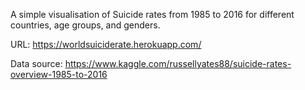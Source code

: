 A simple visualisation of Suicide rates from 1985 to 2016 for different countries, age groups, and genders.

URL: 
https://worldsuiciderate.herokuapp.com/

Data source:
https://www.kaggle.com/russellyates88/suicide-rates-overview-1985-to-2016